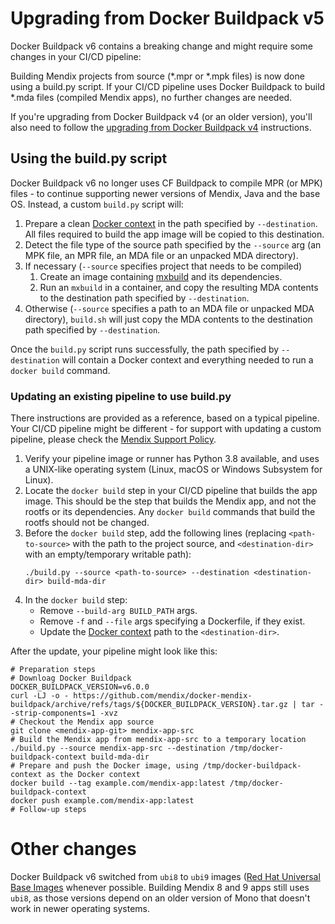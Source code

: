 # Upgrading from Docker Buildpack v5

Docker Buildpack v6 contains a breaking change and might require some changes in your CI/CD pipeline:

Building Mendix projects from source (\*.mpr or \*.mpk files) is now done using a build.py script.
If your CI/CD pipeline uses Docker Buildpack to build \*.mda files (compiled Mendix apps), no further changes are needed.

If you're upgrading from Docker Buildpack v4 (or an older version), you'll also need to follow the [upgrading from Docker Buildpack v4](upgrading-from-v4.md) instructions.

## Using the build.py script

Docker Buildpack v6 no longer uses CF Buildpack to compile MPR (or MPK) files - to continue supporting newer versions of Mendix, Java and the base OS.
Instead, a custom `build.py` script will:

1. Prepare a clean [Docker context](https://docs.docker.com/build/concepts/context/) in the path specified by `--destination`. All files required to build the app image will be copied to this destination.
2. Detect the file type of the source path specified by the `--source` arg (an MPK file, an MPR file, an MDA file or an unpacked MDA directory).
3. If necessary (`--source` specifies project that needs to be compiled)
   1. Create an image containing [mxbuild](https://docs.mendix.com/refguide/mxbuild/) and its dependencies.
   2. Run an `mxbuild` in a container, and copy the resulting MDA contents to the destination path specified by `--destination`.
4. Otherwise (`--source` specifies a path to an MDA file or unpacked MDA directory), `build.sh` will just copy the MDA contents to the destination path specified by `--destination`.

Once the `build.py` script runs successfully, the path specified by `--destination` will contain a Docker context and everything needed to run a `docker build` command.

### Updating an existing pipeline to use build.py

There instructions are provided as a reference, based on a typical pipeline. Your CI/CD pipeline might be different - for support with updating a custom pipeline, please check the [Mendix Support Policy](https://www.mendix.com/evaluation-guide/evaluation-learning/support/).

1. Verify your pipeline image or runner has Python 3.8 available, and uses a UNIX-like operating system (Linux, macOS or Windows Subsystem for Linux).
2. Locate the `docker build` step in your CI/CD pipeline that builds the app image. This should be the step that builds the Mendix app, and not the rootfs or its dependencies. Any `docker build` commands that build the rootfs should not be changed.
3. Before the `docker build` step, add the following lines (replacing `<path-to-source>` with the path to the project source, and `<destination-dir>` with an empty/temporary writable path):
   ```shell
   ./build.py --source <path-to-source> --destination <destination-dir> build-mda-dir
   ```
4. In the `docker build` step:
    * Remove `--build-arg BUILD_PATH` args.
    * Remove `-f` and `--file` args specifying a Dockerfile, if they exist.
    * Update the [Docker context](https://docs.docker.com/build/concepts/context/) path to the `<destination-dir>`.

After the update, your pipeline might look like this:

```shell
# Preparation steps
# Downloag Docker Buildpack
DOCKER_BUILDPACK_VERSION=v6.0.0
curl -LJ -o - https://github.com/mendix/docker-mendix-buildpack/archive/refs/tags/${DOCKER_BUILDPACK_VERSION}.tar.gz | tar --strip-components=1 -xvz
# Checkout the Mendix app source
git clone <mendix-app-git> mendix-app-src
# Build the Mendix app from mendix-app-src to a temporary location
./build.py --source mendix-app-src --destination /tmp/docker-buildpack-context build-mda-dir
# Prepare and push the Docker image, using /tmp/docker-buildpack-context as the Docker context
docker build --tag example.com/mendix-app:latest /tmp/docker-buildpack-context
docker push example.com/mendix-app:latest
# Follow-up steps
```

# Other changes

Docker Buildpack v6 switched from `ubi8` to `ubi9` images ([Red Hat Universal Base Images](https://developers.redhat.com/articles/ubi-faq) whenever possible.
Building Mendix 8 and 9 apps still uses `ubi8`, as those versions depend on an older version of Mono that doesn't work in newer operating systems.
